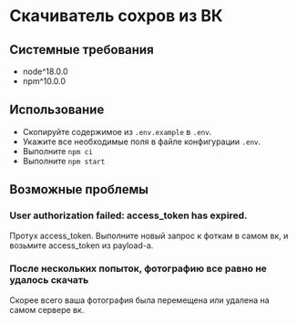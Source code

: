 # Скачиватель сохров из ВК

## Системные требования

* node^18.0.0
* npm^10.0.0

## Использование

- Скопируйте содержимое из `.env.example` в `.env`.
- Укажите все необходимые поля в файле конфигурации `.env`.
- Выполните `npm ci`
- Выполните `npm start`

## Возможные проблемы

### User authorization failed: access_token has expired.

Протух access_token. Выполните новый запрос к фоткам в самом вк, и возьмите access_token из payload-a.

### После нескольких попыток, фотографию все равно не удалось скачать

Скорее всего ваша фотография была перемещена или удалена на самом сервере вк.